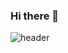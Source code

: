 ### Hi there 👋
![header](https://capsule-render.vercel.app/api?type=soft&color=auto&height=200&section=header&text=Lr2l1&fontSize=80)
<!--
**Lr2l1/Lr2l1** is a ✨ _special_ ✨ repository because its `README.md` (this file) appears on your GitHub profile.

Here are some ideas to get you started:

- 🔭 I’m currently working on ...
- 🌱 I’m currently learning jave
- 👯 I’m looking to collaborate on ...
- 🤔 I’m looking for help with ...
- 💬 Ask me about ...
- 📫 How to reach me: ...
- 😄 Pronouns: ...
- ⚡ Fun fact: ...
-->
